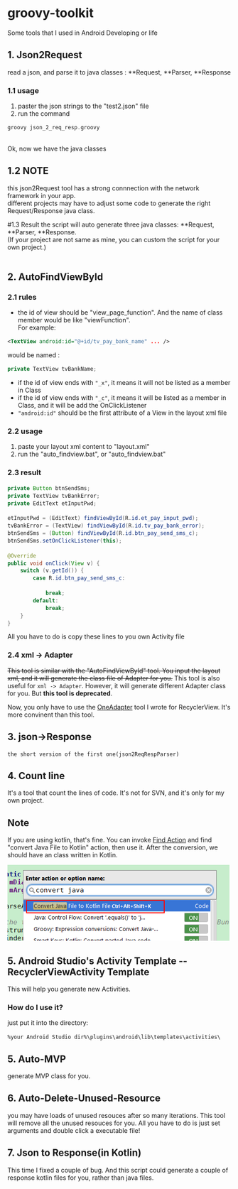 # groovy-toolkit
Some tools that I used in Android Developing or life


## 1. Json2Request 
read a json, and parse it to java classes : **Request, **Parser, **Response

### 1.1 usage
1. paster the json strings to the "test2.json" file
2. run the command 
```groovy
groovy json_2_req_resp.groovy
```
<br/>
Ok, now we have the java classes

	
## 1.2 NOTE
this json2Request tool has a strong connnection with the network framework in your app. <br/>
different projects may have to adjust some code to generate the right Request/Response java class.<br/>

#1.3 Result
the script will auto generate three java classes: **Request, **Parser, **Response. <br/>
(If your project are not same as mine, you can custom the script for your own project.)
<br/><br/>


## 2. AutoFindViewById

### 2.1 rules
* the id of view should be "view_page_function". And the name of class member would be like "viewFunction". <br/>
For example: <br/>
```xml
<TextView android:id="@+id/tv_pay_bank_name" ... /> 
```
would be named :
```java
private TextView tvBankName;
```
*  if the id of view ends with ```"_x"```, it means it will not be listed as a member in Class
* if the id of view ends with ```"_c"```, it means it will be listed as a member in Class, and it will be add the OnClickListener
* ``` "android:id" ``` should be the first attribute of a View in the layout xml file

### 2.2 usage
1. paste your layout xml content to "layout.xml"
2. run the "auto_findview.bat",  or "auto_findview.bat"

### 2.3 result
```java
private Button btnSendSms;
private TextView tvBankError;
private EditText etInputPwd;

etInputPwd = (EditText) findViewById(R.id.et_pay_input_pwd);
tvBankError = (TextView) findViewById(R.id.tv_pay_bank_error);
btnSendSms = (Button) findViewById(R.id.btn_pay_send_sms_c);
btnSendSms.setOnClickListener(this);

@Override
public void onClick(View v) {
	switch (v.getId()) {
		case R.id.btn_pay_send_sms_c:
			
			break;
		default:
			break;
	}
}

```
All you have to do is copy these lines to you own Activity file

### 2.4 xml -> Adapter
~~This tool is similar with the "AutoFindViewById" tool. You input the layout xml, and it will generate the class file of Adapter for you.~~
This tool is also useful for `xml -> Adapter`. However, it will generate different Adapter class for you. But **this tool is deprecated**. 

Now, you only have to use the [OneAdapter](https://github.com/SixCan/AndroidAbove5/tree/master/SupportDemo/app/src/main/java/cn/six/sup/rv/one_adapter) tool I wrote for RecyclerView. It's more convinent than this tool. 

## 3. json->Response
	the short version of the first one(json2ReqRespParser)

	
## 4. Count line
It's a tool that count the lines of code. It's not for SVN, and it's only for my own project.

## Note
If you are using kotlin, that's fine. You can invoke [Find Action](https://www.jetbrains.com/help/idea/2016.1/navigating-to-action.html?origin=old_help) and find "convert Java File to Kotlin" action, then use it. After the conversion, we should have an class written in Kotlin.

![](/images/convert2kotlin.png)

## 5. Android Studio's Activity Template -- RecyclerViewActivity Template
This will help you generate new Activities. 

### How do I use it?
just put it into the directory:

`%your Android Studio dir%\plugins\android\lib\templates\activities\`

## 5. Auto-MVP
generate MVP class for you. 


## 6. Auto-Delete-Unused-Resource
you may have loads of unused resouces after so many iterations. This tool will remove all the unused resouces for you. All you have to do is just set arguments and double click a executable file!

## 7. Json to Response(in Kotlin)
This time I fixed a couple of bug. And this script could generate a couple of response kotlin files for you, rather than java files.
